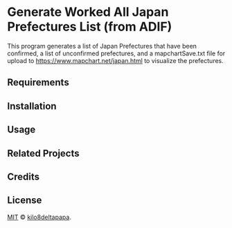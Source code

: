 # Generate Worked All Japan Prefectures List (from ADIF)

This program generates a list of Japan Prefectures that have been confirmed, a list of unconfirmed prefectures, and a mapchartSave.txt file for upload to https://www.mapchart.net/japan.html to visualize the prefectures.

## Requirements


## Installation


## Usage


## Related Projects


## Credits


## License

[MIT](LICENSE) © [kilo8deltapapa](https://github.com/kilo8deltapapa).
